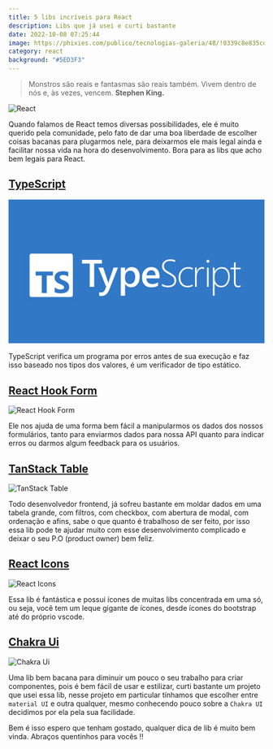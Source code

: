 ```yaml
---
title: 5 libs incríveis para React
description: Libs que já usei e curti bastante
date: 2022-10-08 07:25:44
image: https://phixies.com/publico/tecnologias-galeria/48/!0339c8e835cdcbe2b14071d34d069056ba93046f4f7e74f5db75fb475d911b33.png
category: react
background: "#5ED3F3"
---
```


>Monstros são reais e fantasmas são reais também. Vivem dentro de nós e, às vezes, vencem. **Stephen King.**

![React](https://phixies.com/publico/tecnologias-galeria/48/!0339c8e835cdcbe2b14071d34d069056ba93046f4f7e74f5db75fb475d911b33.png)

Quando falamos de React temos diversas possibilidades, ele  é muito querido pela comunidade, pelo fato de dar uma boa liberdade de escolher coisas bacanas para plugarmos nele, para deixarmos ele mais legal ainda e facilitar nossa vida na hora do desenvolvimento. Bora para as libs que acho bem legais para React.

## [TypeScript](https://www.typescriptlang.org/pt/docs/handbook/react.html)

![TypeScript](https://raw.githubusercontent.com/khaosdoctor/blog-assets/master/images/2022/06/10b88c68-typescript-logo.png)

TypeScript verifica um programa por erros antes de sua execução e faz isso baseado nos tipos dos valores, é um verificador de tipo estático.

## [React Hook Form](https://react-hook-form.com/)

![React Hook Form](https://i.ytimg.com/vi/RkXv4AXXC_4/maxresdefault.jpg)

Ele nos ajuda de uma forma bem fácil a manipularmos os dados dos nossos formulários, tanto para enviarmos dados para nossa API quanto para indicar erros ou darmos algum feedback para os usuários.

## [TanStack Table](https://tanstack.com/table/v8/docs/guide/introduction)

![TanStack Table](https://repository-images.githubusercontent.com/71487058/a31172b8-b073-4390-8064-7fc1e9f5b788)

Todo desenvolvedor frontend, já sofreu bastante em moldar dados em uma tabela grande, com filtros, com checkbox, com abertura de modal, com ordenação e afins, sabe o que quanto é trabalhoso de ser feito, por isso essa lib pode te ajudar muito com esse desenvolvimento complicado e deixar o seu P.O (product owner) bem feliz.

## [React Icons](https://react-icons.github.io/react-icons/)

![React Icons](https://d2gdtie5ivbdow.cloudfront.net/media/images/article_images/Jaysha/react_icons_cover_image.png)

Essa lib é fantástica e possui ícones de muitas libs concentrada em uma só, ou seja, você tem um leque gigante de ícones, desde ícones do bootstrap até do próprio vscode.

## [Chakra Ui](https://chakra-ui.com/)

![Chakra Ui](https://chakra-ui.com/og-image.png)

Uma lib bem bacana para diminuir um pouco o seu trabalho para criar componentes, pois é bem fácil de usar e estilizar, curti bastante um projeto que usei essa lib, nesse projeto em particular tínhamos que escolher entre `material UI` e outra qualquer, mesmo conhecendo pouco sobre a `Chakra UI` decidimos por ela pela sua facilidade.

Bem é isso espero que tenham gostado, qualquer dica de lib é muito bem vinda. Abraços quentinhos para vocês !!




